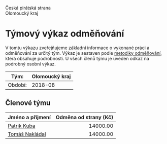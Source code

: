 Česká pirátská strana  
Olomoucký kraj

Týmový výkaz odměňování
===========================

V tomtu výkazu zveřejňujeme základní informace o vykonané práci a odměňování
za určitý tým. Výkaz je sestaven podle [metodiky odměňování][metodika],
která obsahuje podrobnosti. U všech členů týmu je uveden odkaz na podrobný osobní výkaz.

Tým:                     | Olomoucký kraj
-----------------------  | --------------------
Období:                  | 2018-08

Členové týmu
--------------

| Jméno a příjmení                  |   Odměna od strany (Kč) |
|:----------------------------------|------------------------:|
| [Patrik Kuba](patrik-kuba/)       |                14000.00 |
| [Tomáš Nakládal](tomas-nakladal/) |                14000.00 |


[metodika]: https://redmine.pirati.cz/projects/po/wiki/Odmenovani
